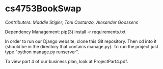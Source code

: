 # cs4753BookSwap
*Contributers: Maddie Stigler, Toni Costanzo, Alexander Goossens*

 Dependency Management: pip(3) install -r requirements.txt

 In order to run our Django website, clone this Git repository. Then cd into it (should be in the directory that contains manage.py). To run the project just type "python manage.py runserver". 
 
 
 To view part 4 of our business plan, look at ProjectPart4.pdf.  